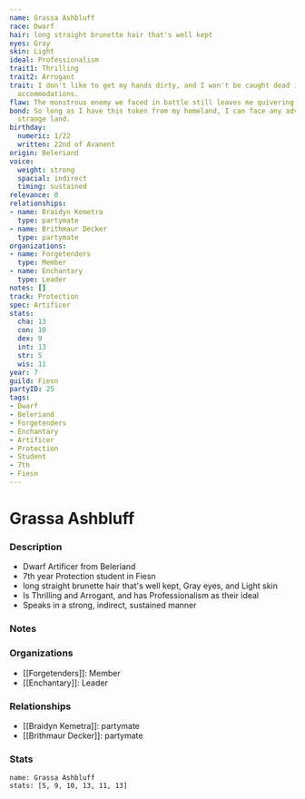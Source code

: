 ```yaml
---
name: Grassa Ashbluff
race: Dwarf
hair: long straight brunette hair that's well kept
eyes: Gray
skin: Light
ideal: Professionalism
trait1: Thrilling
trait2: Arrogant
trait: I don't like to get my hands dirty, and I won't be caught dead in unsuitable
  accommodations.
flaw: The monstrous enemy we faced in battle still leaves me quivering with fear.
bond: So long as I have this token from my homeland, I can face any adversity in this
  strange land.
birthday:
  numeric: 1/22
  written: 22nd of Avanent
origin: Beleriand
voice:
  weight: strong
  spacial: indirect
  timing: sustained
relevance: 0
relationships:
- name: Braidyn Kemetra
  type: partymate
- name: Brithmaur Decker
  type: partymate
organizations:
- name: Forgetenders
  type: Member
- name: Enchantary
  type: Leader
notes: []
track: Protection
spec: Artificer
stats:
  cha: 13
  con: 10
  dex: 9
  int: 13
  str: 5
  wis: 11
year: 7
guild: Fiesn
partyID: 25
tags:
- Dwarf
- Beleriand
- Forgetenders
- Enchantary
- Artificer
- Protection
- Student
- 7th
- Fiesn
---
```

# Grassa Ashbluff
### Description
- Dwarf Artificer from Beleriand
- 7th year Protection student in Fiesn
- long straight brunette hair that's well kept, Gray eyes, and Light skin
- Is Thrilling and Arrogant, and has Professionalism as their ideal
- Speaks in a strong, indirect, sustained manner

### Notes

### Organizations
- [[Forgetenders]]: Member
- [[Enchantary]]: Leader

### Relationships
- [[Braidyn Kemetra]]: partymate
- [[Brithmaur Decker]]: partymate

### Stats
```statblock
name: Grassa Ashbluff
stats: [5, 9, 10, 13, 11, 13]
```